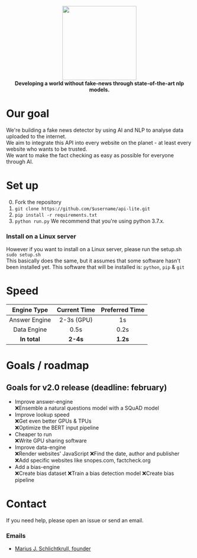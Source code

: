 <p align="center">
  <a href="https://sorcely.tech">
    <img src="https://github.com/sorcely/api-lite/blob/master/.github/logo-lg.png" height="200">  
  </a>
  <br><b>Developing a world without fake-news through state-of-the-art nlp models.</b>
</p>

# Our goal
We're building a fake news detector by using AI and NLP to analyse data uploaded to the internet.  
We aim to integrate this API into every website on the planet - at least every website who wants to be trusted.  
We want to make the fact checking as easy as possible for everyone through AI. 

# Set up
0. Fork the repository
1. ```git clone https://github.com/$username/api-lite.git```
2. ```pip install -r requirements.txt```
3. ```python run.py```
We recommend that you're using python 3.7.x.

### Install on a Linux server
However if you want to install on a Linux server, please run the setup.sh  
```sudo setup.sh```  
This basically does the same, but it assumes that some software hasn't been installed yet. This software that will be installed is: ```python```, ```pip``` & ```git```

# Speed
| Engine Type   | Current Time | Preferred Time |
| :---:         | :---:        | :---:          |
| Answer Engine | 2-3s (GPU)   | 1s             |
| Data Engine   | 0.5s         | 0.2s           |
| **In total**  | **2-4s**     | **1.2s**       |

# Goals / roadmap
## Goals for v2.0 release (deadline: february)
* Improve answer-engine  
  ❌Ensemble a natural questions model with a SQuAD model  
* Improve lookup speed  
  ❌Get even better GPUs & TPUs  
  ❌Optimize the BERT input pipeline  
* Cheaper to run  
  ❌Write GPU sharing software
* Improve data-engine  
  ❌Render websites' JavaScript 
  ❌Find the date, author and publisher    
  ❌Add specific websites like snopes.com, factcheck.org  
* Add a bias-engine  
  ❌Create bias dataset
  ❌Train a bias detection model
  ❌Create bias pipeline

# Contact
If you need help, please open an issue or send an email.

### Emails 
* [Marius J. Schlichtkrull, founder](mailto:marius.schlichtkrull@gmail.com)
